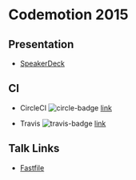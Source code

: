 # Codemotion 2015


## Presentation
- [SpeakerDeck](https://speakerdeck.com/patoroco/automatiza-tu-flow-en-ios)


## CI

- CircleCI ![circle-badge](https://circleci.com/gh/patoroco/fastlane-talk.png?circle-token=16f26870b1ed2bf5175f3461731f3d9116310602) [link](https://circleci.com/gh/patoroco/fastlane-talk)

- Travis ![travis-badge](https://travis-ci.org/patoroco/fastlane-talk.svg) [link](https://travis-ci.org/patoroco/fastlane-talk)


## Talk Links
- [Fastfile](fastlane/Fastfile)
